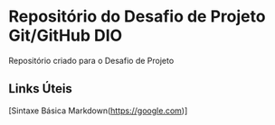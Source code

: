 # Repositório do Desafio de Projeto Git/GitHub DIO
Repositório criado para o Desafio de Projeto

## Links Úteis
[Sintaxe Básica Markdown(https://google.com)]
